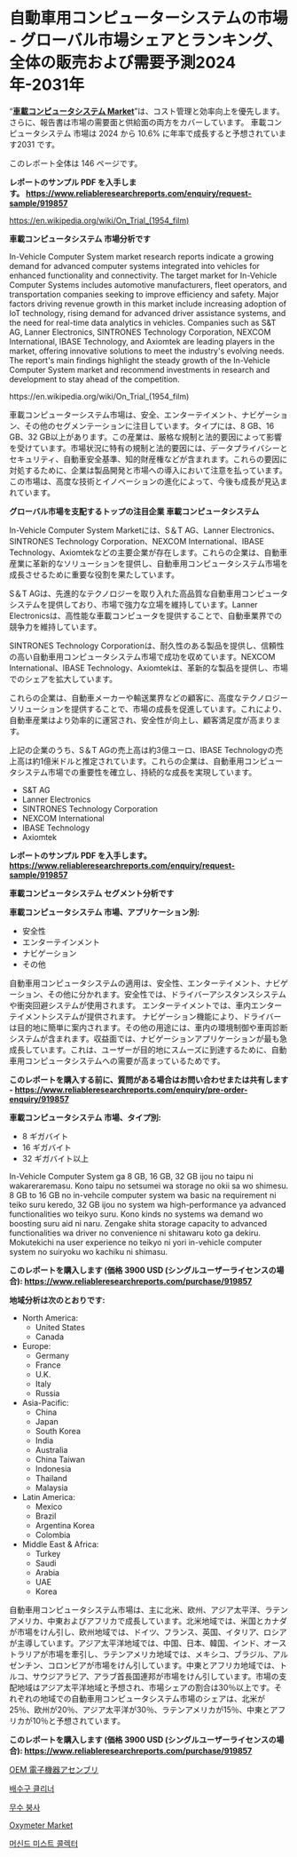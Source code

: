 <p><h1>自動車用コンピューターシステムの市場 - グローバル市場シェアとランキング、全体の販売および需要予測2024年-2031年</h1></p><p>&ldquo;<strong><a href="https://www.reliableresearchreports.com/in-vehicle-computer-system-r919857">車載コンピュータシステム Market</a></strong>&rdquo;は、コスト管理と効率向上を優先します。 さらに、報告書は市場の需要面と供給面の両方をカバーしています。 車載コンピュータシステム 市場は 2024 から 10.6% に年率で成長すると予想されています2031 です。</p>
<p>このレポート全体は 146 ページです。</p>
<p><strong>レポートのサンプル PDF を入手します。&nbsp;<a href="https://www.reliableresearchreports.com/enquiry/request-sample/919857">https://www.reliableresearchreports.com/enquiry/request-sample/919857</a></strong></p>
<p><a href="https://en.wikipedia.org/wiki/On_Trial_(1954_film)">https://en.wikipedia.org/wiki/On_Trial_(1954_film)</a></p>
<p><strong>車載コンピュータシステム 市場分析です</strong></p>
<p><p>In-Vehicle Computer System market research reports indicate a growing demand for advanced computer systems integrated into vehicles for enhanced functionality and connectivity. The target market for In-Vehicle Computer Systems includes automotive manufacturers, fleet operators, and transportation companies seeking to improve efficiency and safety. Major factors driving revenue growth in this market include increasing adoption of IoT technology, rising demand for advanced driver assistance systems, and the need for real-time data analytics in vehicles. Companies such as S&T AG, Lanner Electronics, SINTRONES Technology Corporation, NEXCOM International, IBASE Technology, and Axiomtek are leading players in the market, offering innovative solutions to meet the industry's evolving needs. The report's main findings highlight the steady growth of the In-Vehicle Computer System market and recommend investments in research and development to stay ahead of the competition.</p></p>
<p>https://en.wikipedia.org/wiki/On_Trial_(1954_film)</p>
<p><p>車載コンピューターシステム市場は、安全、エンターテイメント、ナビゲーション、その他のセグメンテーションに注目しています。タイプには、8 GB、16 GB、32 GB以上があります。この産業は、厳格な規制と法的要因によって影響を受けています。市場状況に特有の規制と法的要因には、データプライバシーとセキュリティ、自動車安全基準、知的財産権などが含まれます。これらの要因に対処するために、企業は製品開発と市場への導入において注意を払っています。この市場は、高度な技術とイノベーションの進化によって、今後も成長が見込まれています。</p></p>
<p><strong>グローバル市場を支配するトップの注目企業 車載コンピュータシステム</strong></p>
<p><p>In-Vehicle Computer System Marketには、S＆T AG、Lanner Electronics、SINTRONES Technology Corporation、NEXCOM International、IBASE Technology、Axiomtekなどの主要企業が存在します。これらの企業は、自動車産業に革新的なソリューションを提供し、自動車用コンピュータシステム市場を成長させるために重要な役割を果たしています。</p><p>S＆T AGは、先進的なテクノロジーを取り入れた高品質な自動車用コンピュータシステムを提供しており、市場で強力な立場を維持しています。Lanner Electronicsは、高性能な車載コンピュータを提供することで、自動車業界での競争力を維持しています。</p><p>SINTRONES Technology Corporationは、耐久性のある製品を提供し、信頼性の高い自動車用コンピュータシステム市場で成功を収めています。NEXCOM International、IBASE Technology、Axiomtekは、革新的な製品を提供し、市場でのシェアを拡大しています。</p><p>これらの企業は、自動車メーカーや輸送業界などの顧客に、高度なテクノロジーソリューションを提供することで、市場の成長を促進しています。これにより、自動車産業はより効率的に運営され、安全性が向上し、顧客満足度が高まります。</p><p>上記の企業のうち、S＆T AGの売上高は約3億ユーロ、IBASE Technologyの売上高は約1億米ドルと推定されています。これらの企業は、自動車用コンピュータシステム市場での重要性を確立し、持続的な成長を実現しています。</p></p>
<p><ul><li>S&T AG</li><li>Lanner Electronics</li><li>SINTRONES Technology Corporation</li><li>NEXCOM International</li><li>IBASE Technology</li><li>Axiomtek</li></ul></p>
<p><strong>レポートのサンプル PDF を入手します。 <a href="https://www.reliableresearchreports.com/enquiry/request-sample/919857">https://www.reliableresearchreports.com/enquiry/request-sample/919857</a></strong></p>
<p><strong>車載コンピュータシステム セグメント分析です</strong></p>
<p><strong>車載コンピュータシステム 市場、アプリケーション別:</strong></p>
<p><ul><li>安全性</li><li>エンターテインメント</li><li>ナビゲーション</li><li>その他</li></ul></p>
<p><p>自動車用コンピュータシステムの適用は、安全性、エンターテイメント、ナビゲーション、その他に分かれます。安全性では、ドライバーアシスタンスシステムや衝突回避システムが使用されます。 エンターテイメントでは、車内エンターテイメントシステムが提供されます。 ナビゲーション機能により、ドライバーは目的地に簡単に案内されます。その他の用途には、車内の環境制御や車両診断システムが含まれます。収益面では、ナビゲーションアプリケーションが最も急成長しています。これは、ユーザーが目的地にスムーズに到達するために、自動車用コンピュータシステムへの需要が高まっているためです。</p></p>
<p><strong>このレポートを購入する前に、質問がある場合はお問い合わせまたは共有します - <a href="https://www.reliableresearchreports.com/enquiry/pre-order-enquiry/919857">https://www.reliableresearchreports.com/enquiry/pre-order-enquiry/919857</a></strong></p>
<p><strong>車載コンピュータシステム 市場、タイプ別:</strong></p>
<p><ul><li>8 ギガバイト</li><li>16 ギガバイト</li><li>32 ギガバイト以上</li></ul></p>
<p><p>In-Vehicle Computer System ga 8 GB, 16 GB, 32 GB ijou no taipu ni wakareraremasu. Kono taipu no setsumei wa storage no okii sa wo shimesu. 8 GB to 16 GB no in-vehcile computer system wa basic na requirement ni teiko suru keredo, 32 GB ijou no system wa high-performance ya advanced functionalities wo teikyo suru. Kono kinds no systems wa demand wo boosting suru aid ni naru. Zengake shita storage capacity to advanced functionalities wa driver no convenience ni shitawaru koto ga dekiru. Mokutekichi na user experience no teikyo ni yori in-vehicle computer system no suiryoku wo kachiku ni shimasu.</p></p>
<p><strong>このレポートを購入します (価格 3900 USD (シングルユーザーライセンスの場合): <a href="https://www.reliableresearchreports.com/purchase/919857">https://www.reliableresearchreports.com/purchase/919857</a></strong></p>
<p><strong>地域分析は次のとおりです:</strong></p>
<p><ul>
    <li>
        North America:
        <ul>
            <li>United States</li>
            <li>Canada</li>
        </ul>
    </li>
    <li>
        Europe:
        <ul>
            <li>Germany</li>
            <li>France</li>
            <li>U.K.</li>
            <li>Italy</li>
            <li>Russia</li>
        </ul>
    </li>
    <li>
        Asia-Pacific:
        <ul>
            <li>China</li>
            <li>Japan</li>
            <li>South Korea</li>
            <li>India</li>
            <li>Australia</li>
            <li>China Taiwan</li>
            <li>Indonesia</li>
            <li>Thailand</li>
            <li>Malaysia</li>
        </ul>
    </li>
    <li>
        Latin America:
        <ul>
            <li>Mexico</li>
            <li>Brazil</li>
            <li>Argentina Korea</li>
            <li>Colombia</li>
        </ul>
    </li>
    <li>
        Middle East & Africa:
        <ul>
            <li>Turkey</li>
            <li>Saudi</li>
            <li>Arabia</li>
            <li>UAE</li>
            <li>Korea</li>
        </ul>
    </li>
    </ul></p>
<p><p>自動車用コンピュータシステム市場は、主に北米、欧州、アジア太平洋、ラテンアメリカ、中東およびアフリカで成長しています。北米地域では、米国とカナダが市場をけん引し、欧州地域では、ドイツ、フランス、英国、イタリア、ロシアが主導しています。アジア太平洋地域では、中国、日本、韓国、インド、オーストラリアが市場を牽引し、ラテンアメリカ地域では、メキシコ、ブラジル、アルゼンチン、コロンビアが市場をけん引しています。中東とアフリカ地域では、トルコ、サウジアラビア、アラブ首長国連邦が市場をけん引しています。市場の支配地域はアジア太平洋地域と予想され、市場シェアの割合は30％以上です。それぞれの地域での自動車用コンピュータシステム市場のシェアは、北米が25％、欧州が20％、アジア太平洋が30％、ラテンアメリカが15％、中東とアフリカが10％と予想されています。</p></p>
<p><strong>このレポートを購入します (価格 3900 USD (シングルユーザーライセンスの場合): <a href="https://www.reliableresearchreports.com/purchase/919857">https://www.reliableresearchreports.com/purchase/919857</a></strong></p>
<p><p><a href="https://github.com/roulaayoub-saad/Market-Research-Report-List-3/blob/main/813729881775.md">OEM 電子機器アセンブリ</a></p><p><a href="https://medium.com/@conradkirrlin76575/%EA%B8%80%EB%A1%9C%EB%B2%8C-%EB%B0%B0%EC%88%98%EB%A1%9C-%EC%B2%AD%EC%86%8C%EC%A0%9C-%EC%8B%9C%EC%9E%A5-%EB%B6%80%EB%AC%B8-%EC%A2%85%EB%A5%98-%EC%9D%91%EC%9A%A9-%EC%8B%9C%EC%9E%A5-%ED%94%8C%EB%A0%88%EC%9D%B4%EC%96%B4-%EC%A0%84%EB%9E%B5-%EC%A7%80%EC%97%AD%EB%B3%84-%EC%84%B1%EC%9E%A5-%EC%A0%84%EB%A7%9D-%EB%B0%8F-%EB%AF%B8%EB%9E%98-%EC%98%88%EC%B8%A1-2024%EB%85%84-2031%EB%85%84-b6d91e2f6357">배수구 클리너</a></p><p><a href="https://medium.com/@uisoxxuy65/%EB%AC%B4%EC%88%98-%EB%B3%B4%EB%9E%99%EC%8A%A4-%EC%8B%9C%EC%9E%A5-%EC%A1%B0%EC%82%AC-%EB%B0%8F-%EC%82%B0%EC%97%85-%EB%B0%9C%EC%A0%84-%EB%B0%8F-2031%EB%85%84%EA%B9%8C%EC%A7%80%EC%9D%98-%EC%98%88%EC%B8%A1-6280a2959a51">무수 붕사</a></p><p><a href="https://medium.com/@fosterfahey1016/oxymeter-market-growth-outlook-from-2024-to-2031-and-it-is-projecting-at-14-4-39b260ebb12e">Oxymeter Market</a></p><p><a href="https://github.com/rcabello548/Market-Research-Report-List-3/blob/main/8014957101442.md">머신드 미스트 콜렉터</a></p></p>